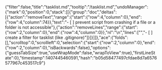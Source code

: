 {"filter":false,"title":"tasklist.md","tooltip":"/tasklist.md","undoManager":{"mark":0,"position":0,"stack":[[{"group":"doc","deltas":[{"action":"removeText","range":{"start":{"row":4,"column":0},"end":{"row":4,"column":74}},"text":"- [ ] prevent script from crashing if a file or a folder is not accessible"},{"action":"removeLines","range":{"start":{"row":2,"column":0},"end":{"row":4,"column":0}},"nl":"\n","lines":["","- [ ] create a filter for tasklist (like .gitignore)"]}]}]]},"ace":{"folds":[],"scrolltop":0,"scrollleft":0,"selection":{"start":{"row":2,"column":0},"end":{"row":2,"column":0},"isBackwards":false},"options":{"guessTabSize":true,"useWrapMode":false,"wrapToView":true},"firstLineState":0},"timestamp":1407445460591,"hash":"b05d58477497cfdae8d7a6576577967c453517c9"}